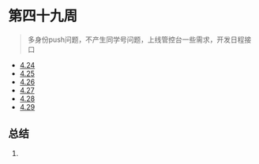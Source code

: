 #  第四十九周

>多身份push问题，不产生同学号问题，上线管控台一些需求，开发日程接口

- [4.24](4.24.md)
- [4.25](4.25.md)
- [4.26](4.26.md)
- [4.27](4.27.md)
- [4.28](4.28.md)
- [4.29](4.29.md)

## 总结

1. 

